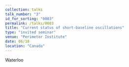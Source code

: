 ```yaml
---
collection: talks
talk_number: "3"
id_for_sorting: "0003"
permalink: /talks/0003
title: "Current status of short-baseline oscillations" 
type: "invited seminar"
venue: "Perimeter Institute"
date: 06/18
location: "Canada"
---
```


Waterloo
